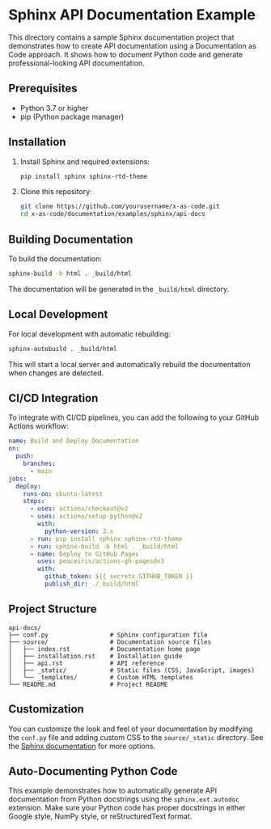 # Sphinx API Documentation Example

This directory contains a sample Sphinx documentation project that demonstrates how to create API documentation using a Documentation as Code approach. It shows how to document Python code and generate professional-looking API documentation.

## Prerequisites

- Python 3.7 or higher
- pip (Python package manager)

## Installation

1. Install Sphinx and required extensions:
   ```bash
   pip install sphinx sphinx-rtd-theme
   ```

2. Clone this repository:
   ```bash
   git clone https://github.com/yourusername/x-as-code.git
   cd x-as-code/documentation/examples/sphinx/api-docs
   ```

## Building Documentation

To build the documentation:

```bash
sphinx-build -b html . _build/html
```

The documentation will be generated in the `_build/html` directory.

## Local Development

For local development with automatic rebuilding:

```bash
sphinx-autobuild . _build/html
```

This will start a local server and automatically rebuild the documentation when changes are detected.

## CI/CD Integration

To integrate with CI/CD pipelines, you can add the following to your GitHub Actions workflow:

```yaml
name: Build and Deploy Documentation
on:
  push:
    branches:
      - main
jobs:
  deploy:
    runs-on: ubuntu-latest
    steps:
      - uses: actions/checkout@v2
      - uses: actions/setup-python@v2
        with:
          python-version: 3.x
      - run: pip install sphinx sphinx-rtd-theme
      - run: sphinx-build -b html . _build/html
      - name: Deploy to GitHub Pages
        uses: peaceiris/actions-gh-pages@v3
        with:
          github_token: ${{ secrets.GITHUB_TOKEN }}
          publish_dir: ./_build/html
```

## Project Structure

```
api-docs/
├── conf.py                 # Sphinx configuration file
├── source/                 # Documentation source files
│   ├── index.rst           # Documentation home page
│   ├── installation.rst    # Installation guide
│   ├── api.rst             # API reference
│   ├── _static/            # Static files (CSS, JavaScript, images)
│   └── _templates/         # Custom HTML templates
└── README.md               # Project README
```

## Customization

You can customize the look and feel of your documentation by modifying the `conf.py` file and adding custom CSS to the `source/_static` directory. See the [Sphinx documentation](https://www.sphinx-doc.org/) for more options.

## Auto-Documenting Python Code

This example demonstrates how to automatically generate API documentation from Python docstrings using the `sphinx.ext.autodoc` extension. Make sure your Python code has proper docstrings in either Google style, NumPy style, or reStructuredText format.

